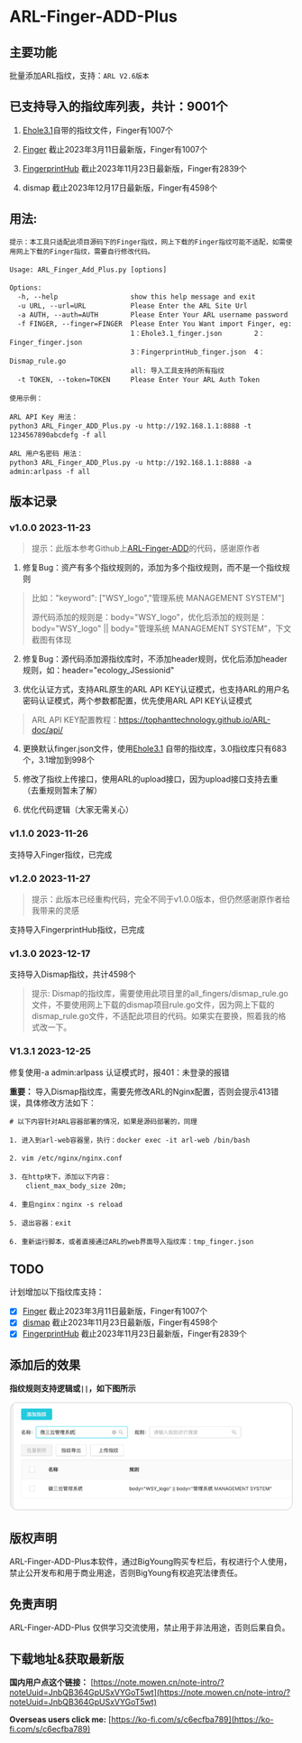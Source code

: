 # ARL-Finger-ADD-Plus

## 主要功能

批量添加ARL指纹，支持：`ARL V2.6版本`

## 已支持导入的指纹库列表，共计：9001个

1. [Ehole3.1](https://github.com/EdgeSecurityTeam/EHole/releases/tag/v3.1)自带的指纹文件，Finger有1007个

2. [Finger](https://github.com/EASY233/Finger/blob/main/library/finger.json) 截止2023年3月11日最新版，Finger有1007个

3. [FingerprintHub](https://github.com/0x727/FingerprintHub/blob/main/web_fingerprint_v3.json) 截止2023年11月23日最新版，Finger有2839个

4. dismap 截止2023年12月17日最新版，Finger有4598个


## 用法:

```
提示：本工具只适配此项目源码下的Finger指纹，网上下载的Finger指纹可能不适配，如需使用网上下载的Finger指纹，需要自行修改代码。

Usage: ARL_Finger_Add_Plus.py [options]

Options:
  -h, --help                  show this help message and exit
  -u URL, --url=URL           Please Enter the ARL Site Url
  -a AUTH, --auth=AUTH        Please Enter Your ARL username password
  -f FINGER, --finger=FINGER  Please Enter You Want import Finger, eg:
                              1：Ehole3.1_finger.json        2：Finger_finger.json
                              3：FingerprintHub_finger.json  4：Dismap_rule.go
                              all: 导入工具支持的所有指纹
  -t TOKEN, --token=TOKEN     Please Enter Your ARL Auth Token

使用示例：

ARL API Key 用法：
python3 ARL_Finger_ADD_Plus.py -u http://192.168.1.1:8888 -t 1234567890abcdefg -f all

ARL 用户名密码 用法：
python3 ARL_Finger_ADD_Plus.py -u http://192.168.1.1:8888 -a admin:arlpass -f all

```

## 版本记录

### v1.0.0 2023-11-23

> 提示：此版本参考Github上[ARL-Finger-ADD](https://github.com/loecho-sec/ARL-Finger-ADD)的代码，感谢原作者

1. 修复Bug：资产有多个指纹规则的，添加为多个指纹规则，而不是一个指纹规则

> 比如："keyword": ["WSY_logo","管理系统 MANAGEMENT SYSTEM"]
>
> 源代码添加的规则是：body="WSY_logo"，优化后添加的规则是：body="WSY_logo" || body="管理系统 MANAGEMENT SYSTEM"，下文截图有体现

2. 修复Bug：源代码添加源指纹库时，不添加header规则，优化后添加header规则，如：header="ecology_JSessionid"

3. 优化认证方式，支持ARL原生的ARL API KEY认证模式，也支持ARL的用户名密码认证模式，两个参数都配置，优先使用ARL API KEY认证模式

> ARL API KEY配置教程：https://tophanttechnology.github.io/ARL-doc/api/

4. 更换默认finger.json文件，使用[Ehole3.1](https://github.com/EdgeSecurityTeam/EHole/releases/tag/v3.1)
   自带的指纹库，3.0指纹库只有683个，3.1增加到998个

5. 修改了指纹上传接口，使用ARL的upload接口，因为upload接口支持去重（去重规则暂未了解）

6. 优化代码逻辑（大家无需关心）

### v1.1.0 2023-11-26
支持导入Finger指纹，已完成

### v1.2.0 2023-11-27

> 提示：此版本已经重构代码，完全不同于v1.0.0版本，但仍然感谢原作者给我带来的灵感

支持导入FingerprintHub指纹，已完成

### v1.3.0 2023-12-17
支持导入Dismap指纹，共计4598个
> 提示:
> Dismap的指纹库，需要使用此项目里的all_fingers/dismap_rule.go文件，不要使用网上下载的dismap项目rule.go文件，因为网上下载的dismap_rule.go文件，不适配此项目的代码。如果实在要换，照着我的格式改一下。

### V1.3.1 2023-12-25

修复使用-a admin:arlpass 认证模式时，报401：未登录的报错


**重要：** 导入Dismap指纹库，需要先修改ARL的Nginx配置，否则会提示413错误，具体修改方法如下：
```
# 以下内容针对ARL容器部署的情况，如果是源码部署的，同理

1. 进入到arl-web容器里，执行：docker exec -it arl-web /bin/bash

2. vim /etc/nginx/nginx.conf

3. 在http块下，添加以下内容：
    client_max_body_size 20m;

4. 重启nginx：nginx -s reload

5. 退出容器：exit

6. 重新运行脚本，或者直接通过ARL的web界面导入指纹库：tmp_finger.json
```


## TODO

计划增加以下指纹库支持：

- [x] [Finger](https://github.com/EASY233/Finger/blob/main/library/finger.json) 截止2023年3月11日最新版，Finger有1007个
- [x] [dismap](https://github.com/zhzyker/dismap/blob/main/readme-zh.md#-rulelab) 截止2023年11月23日最新版，Finger有4598个
- [x] [FingerprintHub](https://github.com/0x727/FingerprintHub/blob/main/web_fingerprint_v3.json)   截止2023年11月23日最新版，Finger有2839个

## 添加后的效果

**指纹规则支持逻辑或`||`，如下图所示**

![image](4.png)

## 版权声明

ARL-Finger-ADD-Plus本软件，通过BigYoung购买专栏后，有权进行个人使用，禁止公开发布和用于商业用途，否则BigYoung有权追究法律责任。

## 免责声明

ARL-Finger-ADD-Plus 仅供学习交流使用，禁止用于非法用途，否则后果自负。

## 下载地址&获取最新版

**国内用户点这个链接：**
[https://note.mowen.cn/note-intro/?noteUuid=JnbQB364GpUSxVYGoT5wt](https://note.mowen.cn/note-intro/?noteUuid=JnbQB364GpUSxVYGoT5wt)

**Overseas users click me:**
[https://ko-fi.com/s/c6ecfba789](https://ko-fi.com/s/c6ecfba789)

